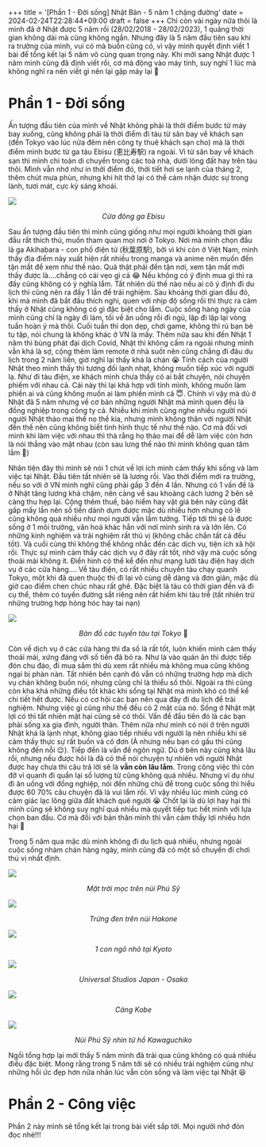 +++
title = '[Phần 1 - Đời sống] Nhật Bản - 5 năm 1 chặng đường'
date = 2024-02-24T22:28:44+09:00
draft = false
+++
Chỉ còn vài ngày nữa thôi là mình đã ở Nhật được 5 năm rồi (28/02/2018 - 28/02/2023), 1 quãng thời gian không dài mà cũng không ngắn. Nhưng đây là 5 năm đầu tiên sau khi ra trường của mình, vui có mà buồn cũng có, vì vậy mình quyết định viết 1 bài để tổng kết lại 5 năm vô cùng quan trọng này. Khi mới sang Nhật được 1 năm mình cũng đã định viết rồi, cơ mà động vào máy tính, suy nghĩ 1 lúc mà không nghĩ ra nên viết gì nên lại gập máy lại 🥹 
# Phần 1 - Đời sống
Ấn tượng đầu tiên của mình về Nhật không phải là thời điểm bước từ máy bay xuống, cũng không phải là thời điểm đi tàu từ sân bay về khách sạn (đến Tokyo vào lúc nửa đêm nên công ty thuê khách sạn cho) mà là thời điểm mình bước từ ga tàu Ebisu (恵比寿駅) ra ngoài. Vì từ sân bay về khách sạn thì mình chỉ toàn di chuyển trong các toà nhà, dưới lòng đất hay trên tàu thôi. Mình vẫn nhớ như in thời điểm đó, thời tiết hơi se lạnh của tháng 2, thêm chút mưa phùn, nhưng khi hít thở lại có thể cảm nhận được sự trong lành, tươi mát, cực kỳ sảng khoái. 

![](https://nddblog-prod.s3.amazonaws.com/uploads/image_file/image/38/ebisu_east_exit_green_signboard.jpeg)
<p style="text-align: center;"><i>Cửa đông ga Ebisu</i></p>

Sau ấn tượng đầu tiên thì mình cũng giống như mọi người khoảng thời gian đầu rất thích thú, muốn tham quan mọi nơi ở Tokyo. Nơi mà mình chọn đầu là ga Akihabara - con phố điện tử (秋葉原駅), bởi vì khi còn ở Việt Nam, mình thấy địa điểm này xuất hiện rất nhiều trong manga và anime nên muốn đến tận mắt để xem như thế nào. Quả thật phải đến tận nơi, xem tận mất mới thấy được là....chẳng có cái vẹo gì cả 😂 Nếu không có ý định mua gì thì ra đấy cũng không có ý nghĩa lắm. Tất nhiên dù thế nào nếu ai có ý định đi du lịch thì cũng nên ra đấy 1 lần để trải nghiệm. Sau khoảng thời gian đầu đó, khi mà mình đã bắt đầu thích nghi, quen với nhịp độ sống rồi thì thực ra cảm thấy ở Nhật cũng không có gì đặc biệt cho lắm. Cuộc sống hàng ngày của mình cũng chỉ là ngày đi làm, tối về ăn uống rồi đi ngủ, lặp đi lặp lại vòng tuần hoàn ý mà thôi. Cuối tuần thì dọn dẹp, chơi game, không thì rủ bạn bè tụ tập, nói chung là không khác ở VN là mấy. Thêm nữa sau khi đến Nhật 1 năm thì bùng phát đại dịch Covid, Nhật thì không cấm ra ngoài nhưng mình vẫn khá là sợ, cộng thêm làm remote ở nhà suốt nên cũng chẳng đi đâu du lịch trong 2 năm liền, giờ nghĩ lại thấy khá là chán 😭 Tính cách của người Nhật theo mình thấy thì tương đối lạnh nhạt, không muốn tiếp xúc với người lạ. Như đi tàu điện, xe khách mình chưa thấy có ai bắt chuyện, nói chuyện phiếm với nhau cả. Cái này thì lại khá hợp với tính mình, không muốn làm phiền ai và cũng không muốn ai làm phiền mình cả 😇. Chính vì vậy mà dù ở Nhật đã 5 năm nhưng về cơ bản những người Nhật mà mình quen đều là đồng nghiệp trong công ty cả. Nhiều khi mình cũng nghe nhiều người nói người Nhật thảo mai thế nọ thế kia, nhưng mình không thân với người Nhật đến thế nên cũng không biết tình hình thực tế như thế nào. Cơ mà đối vơi mình khi làm việc với nhau thì thà rằng họ thảo mai để dễ làm việc còn hơn là nói thẳng vào mặt nhau (còn sau lưng thế nào thì mình không quan tâm lắm 🤭)

Nhân tiện đây thì mình sẽ nói 1 chút về lợi ích mình cảm thấy khi sống và làm việc tại Nhật. Đầu tiên tất nhiên sẽ là lương rồi. Vào thời điểm mới ra trường, nếu so với ở VN mình nghĩ cũng phải gấp 3 đến 4 lần. Nhưng có 1 vấn đề là ở Nhật tăng lương khá chậm, nên càng về sau khoảng cách lương 2 bên sẽ càng thu hẹp lại. Cộng thêm thuế, bảo hiểm hay vật giá bên này cũng đắt gấp mấy lần nên số tiền dành dụm được mặc dù nhiều hơn nhưng có lẽ cũng không quá nhiều như mọi người vẫn lầm tưởng. Tiếp tới thì sẽ là được sống ở 1 môi trường, văn hoá khác hẳn với nơi mình sinh ra và lớn lên. Có những kinh nghiệm và trải nghiệm rất thú vị (không chắc chắn tất cả đều tốt). Và cuối cùng thì không thể không nhắc đến các dịch vụ, tiện ích xã hội rồi. Thực sự mình cảm thấy các dịch vụ ở đây rất tốt, nhờ vậy mà cuộc sống thoải mái không ít. Điển hình có thể kể đến như mạng lưới tàu điện hay dịch vụ ở các cửa hàng.... Về tàu điện, có rất nhiều chuyến tàu chạy quanh Tokyo, một khi đã quen thuộc thì đi lại vô cùng dễ dàng và đơn giản, mặc dù giờ cao điểm chen chúc nhau rất ghê. Đặc biệt là tàu có thời gian đến và đi cụ thể, thêm có tuyến đường sắt riêng nên rất hiếm khi tàu trễ (tất nhiên trừ những trường hợp hỏng hóc hay tai nạn)

![](https://nddblog-prod.s3-ap-northeast-1.amazonaws.com/uploads/image_file/image/31/Screen_Shot_2023-02-25_at_19.44.50.png)
<p style="text-align: center;"><i>Bản đồ các tuyến tàu tại Tokyo</i> 🤪</p>

Còn về dịch vụ ở các cửa hàng thì đa số là rất tốt, luôn khiến mình cảm thấy thoải mái, xứng đáng với số tiền đã bỏ ra. Như là vào quán ăn thì được tiếp đón chu đáo, đi mua sắm thì dù xem rất nhiều mà không mua cũng không ngại bị phàn nàn. Tất nhiên bên cạnh đó vẫn có những trường hợp mà dịch vụ chán không buồn nói, nhưng cũng chỉ là thiểu số thôi. Ngoài ra thì cũng còn kha khá những điều tốt khác khi sống tại Nhật mà mình khó có thể kể chi tiết hết được. Nếu có cơ hội các bạn nên qua đây đi du lịch để trải nghiệm. Nhưng việc gì cũng như thế đều có 2 mặt của nó. Sống ở Nhật mặt lợi có thì tất nhiên mặt hại cũng sẽ có thôi. Vấn đề đầu tiên đó là các bạn phải sống xa gia đình, người thân. Thêm nữa như mình có nói ở trên người Nhật khá là lạnh nhạt, không giao tiếp nhiều với người lạ nên nhiều khi sẽ cảm thấy thực sự rất buồn và cô đơn (À nhưng nếu bạn có gấu thì cũng không đến nỗi 😌). Tiếp đến là vấn đề ngôn ngữ. Dù ở bên này cũng khá lâu rồi, nhưng nếu được hỏi là đã có thể nói chuyện tự nhiên với người Nhật được hay chưa thì câu trả lời sẽ là **vẫn còn lâu lắm**. Trong công việc thì còn đỡ vì quanh đi quẩn lại số lượng từ cũng không quá nhiều. Nhưng ví dụ như đi ăn uống với đồng nghiệp, nói đến những chủ để trong cuộc sống thì hiểu được 60 70% câu chuyện đã là vui lắm rồi. Vì vậy nhiều lúc mình cũng có cảm giác lạc lõng giữa đất khách quê người 😭 Chốt lại là dù lợi hay hại thì mình cũng sẽ không suy nghĩ quá nhiều mà quyết tiếp tục hết mình với lựa chọn ban đầu. Cơ mà đối với bản thân mình thì vẫn cảm thấy lợi nhiều hơn hại 🤣

Trong 5 năm qua mặc dù mình không đi du lịch quá nhiều, nhưng ngoài cuộc sống nhàm chán hàng ngày, mình cũng đã có một số chuyến đi chơi thú vị nhất định.

![](https://nddblog-prod.s3.amazonaws.com/uploads/image_file/image/39/IMG_0119_Original.jpeg)
<p style="text-align: center;"><i>Mặt trời mọc trên núi Phú Sỹ</i></p>

![](https://nddblog-prod.s3.amazonaws.com/uploads/image_file/image/3/DSC_5711.jpg)
<p style="text-align: center;"><i>Trứng đen trên núi Hakone</i></p>

![](https://nddblog-prod.s3-ap-northeast-1.amazonaws.com/uploads/image_file/image/35/IMG_6950_Original.jpg)
<p style="text-align: center;"><i>1 con ngõ nhỏ tại Kyoto</i></p>

![](https://nddblog-prod.s3-ap-northeast-1.amazonaws.com/uploads/image_file/image/34/IMG_6895_Original.jpg)
<p style="text-align: center;"><i>Universal Studios Japan - Osaka</i></p>

![](https://nddblog-prod.s3-ap-northeast-1.amazonaws.com/uploads/image_file/image/33/IMG_6608_Original.jpg)
<p style="text-align: center;"><i>Cảng Kobe</i></p>

![](https://nddblog-prod.s3-ap-northeast-1.amazonaws.com/uploads/image_file/image/36/IMG_7734_%E3%81%AE%E3%82%B3%E3%83%92%E3%82%9A%E3%83%BC.JPG)
<p style="text-align: center;"><i>Núi Phú Sỹ nhìn từ hồ Kawaguchiko</i></p>

Ngồi tổng hợp lại mới thấy 5 năm mình đã trải qua cũng không có quá nhiều điều đặc biệt. Mong rằng trong 5 năm tới sẽ có nhiều trải nghiệm cũng như những hồi ức đẹp hơn nữa nhân lúc vẫn còn sống và làm việc tại Nhật 😆

# Phần 2 - Công việc
Phần 2 này mình sẽ tổng kết lại trong bài viết sắp tới. Mọi người nhớ đón đọc nhé!!!
